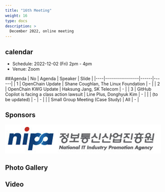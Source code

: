 ```yaml
---
title: "16th Meeting"
weight: 16
type: docs
description: >
  December 2022, online meeting
---
```


## calendar

* Schedule: 2022-12-02 (Fri) 2pm - 4pm
* Venue: Zoom

##Agenda
| No | Agenda | Speaker | Slide |
|----|-----------------|------|------|
| 1 | OpenChain Update | Shane Coughlan, The Linux Foundation | - |
| 2 | OpenChain KWG Update | Haksung Jang, SK Telecom | - |
| 3 | GitHub Copilot is facing a class action lawsuit | Line Plus, Donghyuk Kim | - |
| | (to be updated) | - | - |
| | Small Group Meeting (Case Study) | All | - |


## Sponsors
![nipa](./nipg-logo.png)

## Photo Gallery


## Video